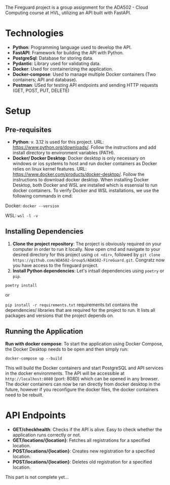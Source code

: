 The Fireguard project is a group assignment for the ADA502 - Cloud Computing course at HVL, utilizing an API built with FastAPI.

# Technologies
- **Python**: Programming language used to develop the API.
- **FastAPI**: Framework for building the API with Python.
- **PostgreSql**: Database for storing data.
- **Pydantic**: Library used for validating data.
- **Docker**: Used for containerizing the application.
- **Docker-compose**: Used to manage multiple Docker containers (Two containers; API and database).
- **Postman**: USed for testing API endpoints and sending HTTP requests (GET, POST, PUT, DELETE)

# Setup
## Pre-requisites
- **Python**: v. 3.12 is used for this project. URL: https://www.python.org/downloads/. Follow the instructions and add install directory to environment variables (PATH).
- **Docker/ Docker Desktop**: Docker desktop is only necessary on windows or ios systems to host and run docker containers as Docker relies on linux kernel features. URL: https://www.docker.com/products/docker-desktop/. Follow the instructions to download docker desktop. When installing Docker Desktop, both Docker and WSL are installed which is essensial to run docker containers. To verify Docker and WSL installations, we use the following commands in cmd:

Docker:
```docker --version```

WSL:
```wsl -l -v```

## Installing Dependencies
1. **Clone the project repository**: The project is obviously required on your computer in order to run it locally. Now open cmd and navigate to your desired directory for this project using ```cd <dir>```, followed by ```git clone https://github.com/ADA502-Group5/ADA502-FireGuard.git```. Congratz now you have access to the fireguard project.
2. **Install Python dependencies**: Let's intsall dependencies using ```poetry``` or ```pip```.

```poetry install```

or

```pip install -r requirements.txt```
requirements.txt contains the dependencies/ libraries that are required for the project to run. It lists all packages and versions that the project depends on. 

## Running the Application
**Run with docker compose**: To start the application using Docker Compose, the Docker Desktop needs to be open and then simply run:

   ```docker-compose up --build```

This will build the Docker containers and start PostgreSQL and API services in the docker environments. The API will be accessible at ```http://localhost:8080``` (port: 8080) which can be opened in any browser. The docker containers can now be ran directly from docker desktop in the future, however if you reconfigure the docker files, the docker containers need to be rebuilt.

# API Endpoints
- **GET/checkhealth**: Checks if the API is alive. Easy to check whether the application runs correctly or not.
- **GET/locations/{location}**: Fetches all registrations for a specified location.
- **POST/locations/{location}**: Creates new registration for a specified location.
- **POST/locations/{location}**: Deletes old registration for a specified location.

This part is not complete yet...

